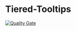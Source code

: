 # Tiered-Tooltips
[![Quality Gate](http://sq.taylorstapleton.ca/api/project_badges/quality_gate?project=TieredTooltips)](http://sq.taylorstapleton.ca/api/project_badges/quality_gate?project=TieredTooltips)
